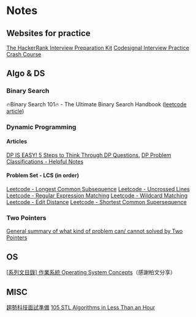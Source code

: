 # Notes

## Websites for practice
[The HackerRank Interview Preparation Kit](https://www.hackerrank.com/interview/interview-preparation-kit)
[Codesignal Interview Practice Crash Course](https://www.hackerrank.com/interview/interview-preparation-kit)

## Algo & DS

### Binary Search
🔥Binary Search 101🔥 - The Ultimate Binary Search Handbook ([leetcode article](https://leetcode.com/problems/binary-search/discuss/423162/Binary-Search-101-The-Ultimate-Binary-Search-Handbook))

### Dynamic Programming

#### Articles
[DP IS EASY! 5 Steps to Think Through DP Questions.](https://leetcode.com/problems/target-sum/discuss/455024/dp-is-easy-5-steps-to-think-through-dp-questions)
[DP Problem Classifications - Helpful Notes](https://leetcode.com/problems/longest-palindromic-subsequence/discuss/222605/DP-Problem-Classifications-Helpful-Notes)

#### Problem Set - LCS (in order)
[Leetcode - Longest Common Subsequence](https://leetcode.com/problems/longest-common-subsequence/)
[Leetcode - Uncrossed Lines](https://leetcode.com/problems/uncrossed-lines/)
[Leetcode - Regular Expression Matching](https://leetcode.com/problems/regular-expression-matching/)
[Leetcode - Wildcard Matching](https://leetcode.com/problems/wildcard-matching/)
[Leetcode - Edit Distance](https://leetcode.com/problems/edit-distance/)
[Leetcode - Shortest Common Supersequence](https://leetcode.com/problems/shortest-common-supersequence/)

### Two Pointers
[General summary of what kind of problem can/ cannot solved by Two Pointers](https://leetcode.com/problems/subarray-sum-equals-k/discuss/301242/General-summary-of-what-kind-of-problem-can-cannot-solved-by-Two-Pointers)

## OS
[[系列文目錄] 作業系統 Operating System Concepts](https://mropengate.blogspot.com/2017/09/operating-system-concepts.html)（感謝柏文分享）

## MISC
[趨勢科技面試準備](https://hackmd.io/@1eft0ver/HJH4ebBmN?type=view)
[105 STL Algorithms in Less Than an Hour](https://www.youtube.com/watch?v=bFSnXNIsK4A)
